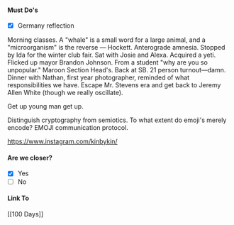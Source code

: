 #### Must Do's
- [x] Germany reflection

Morning classes. A "whale" is a small word for a large animal, and a "microorganism" is the reverse — Hockett. Anterograde amnesia. Stopped by Ida for the winter club fair. Sat with Josie and Alexa. Acquired a yeti. Flicked up mayor Brandon Johnson. From a student "why are you so unpopular." Maroon Section Head's. Back at SB. 21 person turnout—damn. Dinner with Nathan, first year photographer, reminded of what responsibilities we have. Escape Mr. Stevens era and get back to Jeremy Allen White (though we really oscillate).

Get up young man get up.

Distinguish cryptography from semiotics. To what extent do emoji's merely encode? EMOJI communication protocol. 

https://www.instagram.com/kinbykin/

#### Are we closer?
- [x] Yes
- [ ] No
#### Link To
[[100 Days]]
